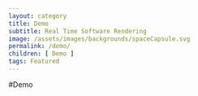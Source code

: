 ```yaml
---
layout: category
title: Demo
subtitle: Real Time Software Rendering
image: /assets/images/backgrounds/spaceCapsule.svg
permalink: /demo/
children: [ Demo ]
tags: Featured
---
```

#Demo
